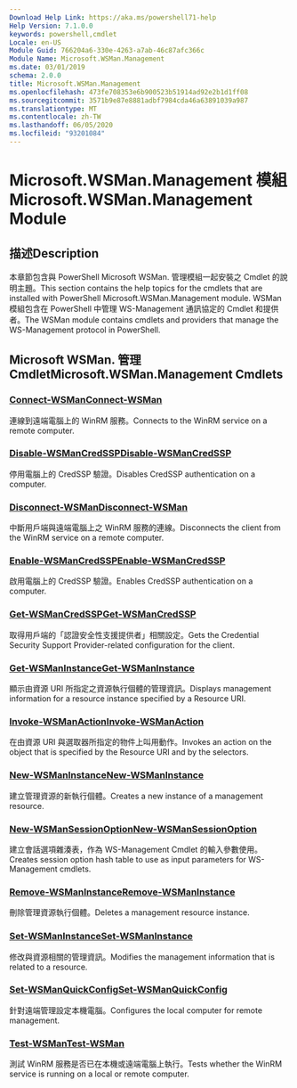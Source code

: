```yaml
---
Download Help Link: https://aka.ms/powershell71-help
Help Version: 7.1.0.0
keywords: powershell,cmdlet
Locale: en-US
Module Guid: 766204a6-330e-4263-a7ab-46c87afc366c
Module Name: Microsoft.WSMan.Management
ms.date: 03/01/2019
schema: 2.0.0
title: Microsoft.WSMan.Management
ms.openlocfilehash: 473fe708353e6b900523b51914ad92e2b1d1ff08
ms.sourcegitcommit: 3571b9e87e8881adbf7984cda46a63891039a987
ms.translationtype: MT
ms.contentlocale: zh-TW
ms.lasthandoff: 06/05/2020
ms.locfileid: "93201084"
---
```

# <span data-ttu-id="2a6dc-103">Microsoft.WSMan.Management 模組</span><span class="sxs-lookup"><span data-stu-id="2a6dc-103">Microsoft.WSMan.Management Module</span></span>

## <span data-ttu-id="2a6dc-104">描述</span><span class="sxs-lookup"><span data-stu-id="2a6dc-104">Description</span></span>

<span data-ttu-id="2a6dc-105">本章節包含與 PowerShell Microsoft WSMan. 管理模組一起安裝之 Cmdlet 的說明主題。</span><span class="sxs-lookup"><span data-stu-id="2a6dc-105">This section contains the help topics for the cmdlets that are installed with PowerShell Microsoft.WSMan.Management module.</span></span> <span data-ttu-id="2a6dc-106">WSMan 模組包含在 PowerShell 中管理 WS-Management 通訊協定的 Cmdlet 和提供者。</span><span class="sxs-lookup"><span data-stu-id="2a6dc-106">The WSMan module contains cmdlets and providers that manage the WS-Management protocol in PowerShell.</span></span>

## <span data-ttu-id="2a6dc-107">Microsoft WSMan. 管理 Cmdlet</span><span class="sxs-lookup"><span data-stu-id="2a6dc-107">Microsoft.WSMan.Management Cmdlets</span></span>

### [<span data-ttu-id="2a6dc-108">Connect-WSMan</span><span class="sxs-lookup"><span data-stu-id="2a6dc-108">Connect-WSMan</span></span>](Connect-WSMan.md)
<span data-ttu-id="2a6dc-109">連線到遠端電腦上的 WinRM 服務。</span><span class="sxs-lookup"><span data-stu-id="2a6dc-109">Connects to the WinRM service on a remote computer.</span></span>

### [<span data-ttu-id="2a6dc-110">Disable-WSManCredSSP</span><span class="sxs-lookup"><span data-stu-id="2a6dc-110">Disable-WSManCredSSP</span></span>](Disable-WSManCredSSP.md)
<span data-ttu-id="2a6dc-111">停用電腦上的 CredSSP 驗證。</span><span class="sxs-lookup"><span data-stu-id="2a6dc-111">Disables CredSSP authentication on a computer.</span></span>

### [<span data-ttu-id="2a6dc-112">Disconnect-WSMan</span><span class="sxs-lookup"><span data-stu-id="2a6dc-112">Disconnect-WSMan</span></span>](Disconnect-WSMan.md)
<span data-ttu-id="2a6dc-113">中斷用戶端與遠端電腦上之 WinRM 服務的連線。</span><span class="sxs-lookup"><span data-stu-id="2a6dc-113">Disconnects the client from the WinRM service on a remote computer.</span></span>

### [<span data-ttu-id="2a6dc-114">Enable-WSManCredSSP</span><span class="sxs-lookup"><span data-stu-id="2a6dc-114">Enable-WSManCredSSP</span></span>](Enable-WSManCredSSP.md)
<span data-ttu-id="2a6dc-115">啟用電腦上的 CredSSP 驗證。</span><span class="sxs-lookup"><span data-stu-id="2a6dc-115">Enables CredSSP authentication on a computer.</span></span>

### [<span data-ttu-id="2a6dc-116">Get-WSManCredSSP</span><span class="sxs-lookup"><span data-stu-id="2a6dc-116">Get-WSManCredSSP</span></span>](Get-WSManCredSSP.md)
<span data-ttu-id="2a6dc-117">取得用戶端的「認證安全性支援提供者」相關設定。</span><span class="sxs-lookup"><span data-stu-id="2a6dc-117">Gets the Credential Security Support Provider-related configuration for the client.</span></span>

### [<span data-ttu-id="2a6dc-118">Get-WSManInstance</span><span class="sxs-lookup"><span data-stu-id="2a6dc-118">Get-WSManInstance</span></span>](Get-WSManInstance.md)
<span data-ttu-id="2a6dc-119">顯示由資源 URI 所指定之資源執行個體的管理資訊。</span><span class="sxs-lookup"><span data-stu-id="2a6dc-119">Displays management information for a resource instance specified by a Resource URI.</span></span>

### [<span data-ttu-id="2a6dc-120">Invoke-WSManAction</span><span class="sxs-lookup"><span data-stu-id="2a6dc-120">Invoke-WSManAction</span></span>](Invoke-WSManAction.md)
<span data-ttu-id="2a6dc-121">在由資源 URI 與選取器所指定的物件上叫用動作。</span><span class="sxs-lookup"><span data-stu-id="2a6dc-121">Invokes an action on the object that is specified by the Resource URI and by the selectors.</span></span>

### [<span data-ttu-id="2a6dc-122">New-WSManInstance</span><span class="sxs-lookup"><span data-stu-id="2a6dc-122">New-WSManInstance</span></span>](New-WSManInstance.md)
<span data-ttu-id="2a6dc-123">建立管理資源的新執行個體。</span><span class="sxs-lookup"><span data-stu-id="2a6dc-123">Creates a new instance of a management resource.</span></span>

### [<span data-ttu-id="2a6dc-124">New-WSManSessionOption</span><span class="sxs-lookup"><span data-stu-id="2a6dc-124">New-WSManSessionOption</span></span>](New-WSManSessionOption.md)
<span data-ttu-id="2a6dc-125">建立會話選項雜湊表，作為 WS-Management Cmdlet 的輸入參數使用。</span><span class="sxs-lookup"><span data-stu-id="2a6dc-125">Creates session option hash table to use as input parameters for WS-Management cmdlets.</span></span>

### [<span data-ttu-id="2a6dc-126">Remove-WSManInstance</span><span class="sxs-lookup"><span data-stu-id="2a6dc-126">Remove-WSManInstance</span></span>](Remove-WSManInstance.md)
<span data-ttu-id="2a6dc-127">刪除管理資源執行個體。</span><span class="sxs-lookup"><span data-stu-id="2a6dc-127">Deletes a management resource instance.</span></span>

### [<span data-ttu-id="2a6dc-128">Set-WSManInstance</span><span class="sxs-lookup"><span data-stu-id="2a6dc-128">Set-WSManInstance</span></span>](Set-WSManInstance.md)
<span data-ttu-id="2a6dc-129">修改與資源相關的管理資訊。</span><span class="sxs-lookup"><span data-stu-id="2a6dc-129">Modifies the management information that is related to a resource.</span></span>

### [<span data-ttu-id="2a6dc-130">Set-WSManQuickConfig</span><span class="sxs-lookup"><span data-stu-id="2a6dc-130">Set-WSManQuickConfig</span></span>](Set-WSManQuickConfig.md)
<span data-ttu-id="2a6dc-131">針對遠端管理設定本機電腦。</span><span class="sxs-lookup"><span data-stu-id="2a6dc-131">Configures the local computer for remote management.</span></span>

### [<span data-ttu-id="2a6dc-132">Test-WSMan</span><span class="sxs-lookup"><span data-stu-id="2a6dc-132">Test-WSMan</span></span>](Test-WSMan.md)
<span data-ttu-id="2a6dc-133">測試 WinRM 服務是否已在本機或遠端電腦上執行。</span><span class="sxs-lookup"><span data-stu-id="2a6dc-133">Tests whether the WinRM service is running on a local or remote computer.</span></span>

